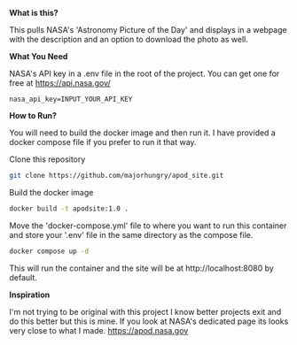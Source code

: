 **What is this?**

This pulls NASA's 'Astronomy Picture of the Day' and displays in a webpage with the description and an option to download the photo as well. 

**What You Need**

NASA's API key in a .env file in the root of the project.
You can get one for free at https://api.nasa.gov/
```
nasa_api_key=INPUT_YOUR_API_KEY
```

**How to Run?**

You will need to build the docker image and then run
it. I have provided a docker compose file if you
prefer to run it that way.

Clone this repository
```bash
git clone https://github.com/majorhungry/apod_site.git
```

Build the docker image
```bash
docker build -t apodsite:1.0 .
```

Move the 'docker-compose.yml' file to where you want to
run this container and store your '.env' file in the same
directory as the compose file.

```bash
docker compose up -d
```

This will run the container and the site will be
at http://localhost:8080 by default.

**Inspiration**

I'm not trying to be original with this project I know 
better projects exit and do this better but this is mine. 
If you look at NASA's dedicated page its looks very close to 
what I made. https://apod.nasa.gov

